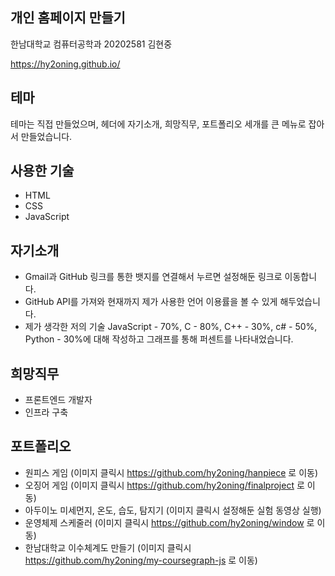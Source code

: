 ## 개인 홈페이지 만들기
한남대학교 컴퓨터공학과 20202581 김현중

https://hy2oning.github.io/

## 테마
테마는 직접 만들었으며, 헤더에 자기소개, 희망직무, 포트폴리오 세개를 큰 메뉴로 잡아서 만들었습니다.

## 사용한 기술
* HTML
* CSS
* JavaScript

## 자기소개
* Gmail과 GitHub 링크를 통한 뱃지를 연결해서 누르면 설정해둔 링크로 이동합니다.
* GitHub API를 가져와 현재까지 제가 사용한 언어 이용률을 볼 수 있게 해두었습니다.
* 제가 생각한 저의 기술 JavaScript - 70%, C - 80%, C++ - 30%, c# - 50%, Python - 30%에 대해 작성하고 그래프를 통해 퍼센트를 나타내었습니다.

## 희망직무
* 프론트엔드 개발자
* 인프라 구축

## 포트폴리오
* 원피스 게임 (이미지 클릭시 https://github.com/hy2oning/hanpiece 로 이동)
* 오징어 게임 (이미지 클릭시 https://github.com/hy2oning/finalproject 로 이동)
* 아두이노 미세먼지, 온도, 습도, 탐지기 (이미지 클릭시 설정해둔 실험 동영상 실행)
* 운영체제 스케줄러 (이미지 클릭시 https://github.com/hy2oning/window 로 이동)
* 한남대학교 이수체계도 만들기 (이미지 클릭시 https://github.com/hy2oning/my-coursegraph-js 로 이동)


